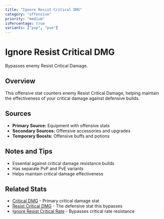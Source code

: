```yaml
---
title: "Ignore Resist Critical DMG"
category: "offensive"
priority: "medium"
isPercentage: true
variants: ["pvp", "pve"]
---
```


# Ignore Resist Critical DMG

Bypasses enemy Resist Critical Damage.

## Overview

This offensive stat counters enemy Resist Critical Damage, helping maintain the effectiveness of your critical damage against defensive builds.

## Sources

- **Primary Source:** Equipment with offensive stats
- **Secondary Sources:** Offensive accessories and upgrades
- **Temporary Boosts:** Offensive buffs and potions

## Notes and Tips

- Essential against critical damage resistance builds
- Has separate PvP and PvE variants
- Helps maintain critical damage effectiveness

## Related Stats

- [Critical DMG](/stats/critical-damage) - Primary critical damage stat
- [Resist Critical DMG](/stats/resist-critical-damage) - The defensive stat this bypasses
- [Ignore Resist Critical Rate](/stats/ignore-resist-critical-rate) - Bypasses critical rate resistance